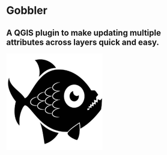 # Gobbler

## A QGIS plugin to make updating multiple attributes across layers quick and easy.

![Orata](icon.png)

